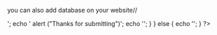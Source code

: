 you can also add database on your website//

<?php
// database connection code
if(isset($_POST['name']))
{
// $con = mysqli_connect('localhost', 'database_user', 'database_password','database');
$con = mysqli_connect('localhost', 'root', '','contact_form');

// get the post records

$name = $_POST['name'];
$email = $_POST['email'];
$msg = $_POST['msg'];

// database insert SQL code
$sql = "INSERT INTO `data` (`name`, `email`, `msg`) VALUES ('$name', '$email','$msg')";

// insert in database 
$rs = mysqli_query($con, $sql);
if($rs)
{
	echo '<script type="text/javascript">';
	echo ' alert ("Thanks for submitting")';
	echo '</script>';
}
}
else
{
	echo '<script type="text/javascript">';
	echo 'alert ("Are you a genuine visitor?")';
	echo '</script>';
	
	
}
?>
